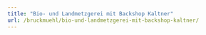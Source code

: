```yaml
---
title: "Bio- und Landmetzgerei mit Backshop Kaltner"
url: /bruckmuehl/bio-und-landmetzgerei-mit-backshop-kaltner/
---
```

